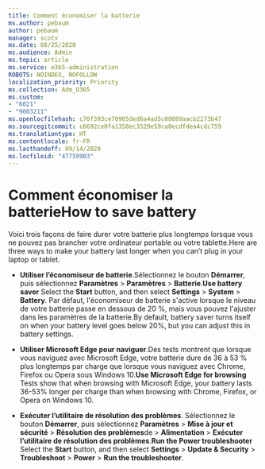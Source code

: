 ```yaml
---
title: Comment économiser la batterie
ms.author: pebaum
author: pebaum
manager: scotv
ms.date: 08/25/2020
ms.audience: Admin
ms.topic: article
ms.service: o365-administration
ROBOTS: NOINDEX, NOFOLLOW
localization_priority: Priority
ms.collection: Adm_O365
ms.custom:
- "6021"
- "9003211"
ms.openlocfilehash: c70f393ce70905ded6a4ad5c08089aacb2273b47
ms.sourcegitcommit: c6692ce0fa1358ec3529e59ca0ecdfdea4cdc759
ms.translationtype: HT
ms.contentlocale: fr-FR
ms.lasthandoff: 09/14/2020
ms.locfileid: "47759903"
---
```

# <a name="how-to-save-battery"></a><span data-ttu-id="ece1e-102">Comment économiser la batterie</span><span class="sxs-lookup"><span data-stu-id="ece1e-102">How to save battery</span></span>

<span data-ttu-id="ece1e-103">Voici trois façons de faire durer votre batterie plus longtemps lorsque vous ne pouvez pas brancher votre ordinateur portable ou votre tablette.</span><span class="sxs-lookup"><span data-stu-id="ece1e-103">Here are three ways to make your battery last longer when you can’t plug in your laptop or tablet.</span></span>  

- <span data-ttu-id="ece1e-104">**Utiliser l’économiseur de batterie**.Sélectionnez le bouton **Démarrer**, puis sélectionnez **Paramètres**  >  **Paramètres**  >  **Batterie**.</span><span class="sxs-lookup"><span data-stu-id="ece1e-104">**Use battery saver** Select the  **Start**  button, and then select  **Settings**  >  **System**  >  **Battery**.</span></span> <span data-ttu-id="ece1e-105">Par défaut, l'économiseur de batterie s'active lorsque le niveau de votre batterie passe en dessous de 20 %, mais vous pouvez l'ajuster dans les paramètres de la batterie.</span><span class="sxs-lookup"><span data-stu-id="ece1e-105">By default, battery saver turns itself on when your battery level goes below 20%, but you can adjust this in battery settings.</span></span>
    
- <span data-ttu-id="ece1e-106">**Utiliser Microsoft Edge pour naviguer**.Des tests montrent que lorsque vous naviguez avec Microsoft Edge, votre batterie dure de 36 à 53 % plus longtemps par charge que lorsque vous naviguez avec Chrome, Firefox ou Opera sous Windows 10.</span><span class="sxs-lookup"><span data-stu-id="ece1e-106">**Use Microsoft Edge for browsing** Tests show that when browsing with Microsoft Edge, your battery lasts 36-53% longer per charge than when browsing with Chrome, Firefox, or Opera on Windows 10.</span></span>
    
- <span data-ttu-id="ece1e-107">**Exécuter l’utilitaire de résolution des problèmes**. Sélectionnez le bouton **Démarrer**, puis sélectionnez **Paramètres** > **Mise à jour et sécurité** > **Résolution des problèmes**de  > **Alimentation** > **Exécuter l’utilitaire de résolution des problèmes**.</span><span class="sxs-lookup"><span data-stu-id="ece1e-107">**Run the Power troubleshooter** Select the **Start** button, and then select **Settings** > **Update & Security** > **Troubleshoot** > **Power** > **Run the troubleshooter**.</span></span>
